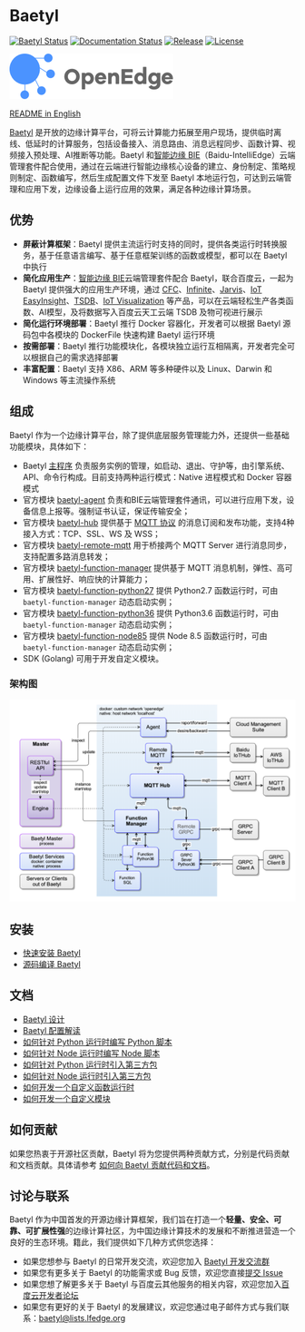 # Baetyl

[![Baetyl Status](https://travis-ci.com/baidu/baetyl.svg?branch=master)](https://travis-ci.com/baidu/baetyl)  [![Documentation Status](https://img.shields.io/badge/文档-最新-brightgreen.svg?style=flat)](https://baetyl.io/zh)    [![Release](https://img.shields.io/github/release-pre/baidu/baetyl.svg?color=blue&label=pre-release)](https://github.com/baetyl/baetyl/releases)    [![License](https://img.shields.io/github/license/baidu/baetyl.svg?color=blue)](LICENSE)

![Baetyl-logo](./doc/images/logo/logo-with-name.png)

[README in English](./README.md)

[Baetyl](https://baetyl.io) 是开放的边缘计算平台，可将云计算能力拓展至用户现场，提供临时离线、低延时的计算服务，包括设备接入、消息路由、消息远程同步、函数计算、视频接入预处理、AI推断等功能。Baetyl 和[智能边缘 BIE](https://cloud.baidu.com/product/bie.html)（Baidu-IntelliEdge）云端管理套件配合使用，通过在云端进行智能边缘核心设备的建立、身份制定、策略规则制定、函数编写，然后生成配置文件下发至 Baetyl 本地运行包，可达到云端管理和应用下发，边缘设备上运行应用的效果，满足各种边缘计算场景。

## 优势

- **屏蔽计算框架**：Baetyl 提供主流运行时支持的同时，提供各类运行时转换服务，基于任意语言编写、基于任意框架训练的函数或模型，都可以在 Baetyl 中执行
- **简化应用生产**：[智能边缘 BIE](https://cloud.baidu.com/product/bie.html)云端管理套件配合 Baetyl，联合百度云，一起为 Baetyl 提供强大的应用生产环境，通过 [CFC](https://cloud.baidu.com/product/cfc.html)、[Infinite](https://cloud.baidu.com/product/infinite.html)、[Jarvis](http://di.baidu.com/product/jarvis)、[IoT EasyInsight](https://cloud.baidu.com/product/ist.html)、[TSDB](https://cloud.baidu.com/product/tsdb.html)、[IoT Visualization](https://cloud.baidu.com/product/iotviz.html) 等产品，可以在云端轻松生产各类函数、AI模型，及将数据写入百度云天工云端 TSDB 及物可视进行展示
- **简化运行环境部署**：Baetyl 推行 Docker 容器化，开发者可以根据 Baetyl 源码包中各模块的 DockerFile 快速构建 Baetyl 运行环境
- **按需部署**：Baetyl 推行功能模块化，各模块独立运行互相隔离，开发者完全可以根据自己的需求选择部署
- **丰富配置**：Baetyl 支持 X86、ARM 等多种硬件以及 Linux、Darwin 和 Windows 等主流操作系统

## 组成

Baetyl 作为一个边缘计算平台，除了提供底层服务管理能力外，还提供一些基础功能模块，具体如下：

- Baetyl [主程序](./doc/zh-cn/overview/Design.md#主程序) 负责服务实例的管理，如启动、退出、守护等，由引擎系统、API、命令行构成。目前支持两种运行模式：Native 进程模式和 Docker 容器模式
- 官方模块 [baetyl-agent](./doc/zh-cn/overview/Design.md#baetyl-agent) 负责和BIE云端管理套件通讯，可以进行应用下发，设备信息上报等。强制证书认证，保证传输安全；
- 官方模块 [baetyl-hub](./doc/zh-cn/overview/Design.md#baetyl-hub) 提供基于 [MQTT 协议](http://docs.oasis-open.org/mqtt/mqtt/v3.1.1/os/mqtt-v3.1.1-os.html) 的消息订阅和发布功能，支持4种接入方式：TCP、SSL、WS 及 WSS；
- 官方模块 [baetyl-remote-mqtt](./doc/zh-cn/overview/Design.md#baetyl-remote-mqtt) 用于桥接两个 MQTT Server 进行消息同步，支持配置多路消息转发；
- 官方模块 [baetyl-function-manager](./doc/zh-cn/overview/Design.md#baetyl-function-manager) 提供基于 MQTT 消息机制，弹性、高可用、扩展性好、响应快的计算能力；
- 官方模块 [baetyl-function-python27](./doc/zh-cn/overview/Design.md#baetyl-function-python27) 提供 Python2.7 函数运行时，可由 `baetyl-function-manager` 动态启动实例；
- 官方模块 [baetyl-function-python36](./doc/zh-cn/overview/Design.md#baetyl-function-python36) 提供 Python3.6 函数运行时，可由`baetyl-function-manager` 动态启动实例；
- 官方模块 [baetyl-function-node85](./doc/zh-cn/overview/Design.md#baetyl-function-node85) 提供 Node 8.5 函数运行时，可由`baetyl-function-manager` 动态启动实例；
- SDK (Golang) 可用于开发自定义模块。

### 架构图

![架构图](./doc/images/overview/design/design_overview.png)

## 安装

- [快速安装 Baetyl](./doc/zh-cn/setup/Quick-Install.md)
- [源码编译 Baetyl](./doc/zh-cn/setup/Build-from-Source.md)

## 文档

- [Baetyl 设计](./doc/zh-cn/overview/Design.md)
- [Baetyl 配置解读](./doc/zh-cn/tutorials/Config-interpretation.md)
- [如何针对 Python 运行时编写 Python 脚本](./doc/zh-cn/customize/How-to-write-a-python-script-for-python-runtime.md)
- [如何针对 Node 运行时编写 Node 脚本](./doc/zh-cn/customize/How-to-write-a-node-script-for-node-runtime.md)
- [如何针对 Python 运行时引入第三方包](./doc/zh-cn/customize/How-to-import-third-party-libraries-for-python-runtime.md)
- [如何针对 Node 运行时引入第三方包](./doc/zh-cn/customize/How-to-import-third-party-libraries-for-node-runtime.md)
- [如何开发一个自定义函数运行时](./doc/zh-cn/customize/How-to-develop-a-customize-runtime-for-function.md)
- [如何开发一个自定义模块](./doc/zh-cn/customize/How-to-develop-a-customize-module.md)

## 如何贡献

如果您热衷于开源社区贡献，Baetyl 将为您提供两种贡献方式，分别是代码贡献和文档贡献。具体请参考 [如何向 Baetyl 贡献代码和文档](./CONTRIBUTING-CN.md)。

## 讨论与联系

Baetyl 作为中国首发的开源边缘计算框架，我们旨在打造一个**轻量、安全、可靠、可扩展性强**的边缘计算社区，为中国边缘计算技术的发展和不断推进营造一个良好的生态环境。籍此，我们提供如下几种方式供您选择：

- 如果您想参与 Baetyl 的日常开发交流，欢迎您加入 [Baetyl 开发交流群](https://baetyl.bj.bcebos.com/Wechat/Wechat-Baetyl.png)
- 如果您有更多关于 Baetyl 的功能需求或 Bug 反馈，欢迎您直接[提交 Issue](https://github.com/baetyl/baetyl/issues)
- 如果您想了解更多关于 Baetyl 与百度云其他服务的相关内容，欢迎您加入[百度云开发者论坛](https://cloud.baidu.com/forum/bce)
- 如果您有更好的关于 Baetyl 的发展建议，欢迎您通过电子邮件方式与我们联系：<baetyl@lists.lfedge.org>
